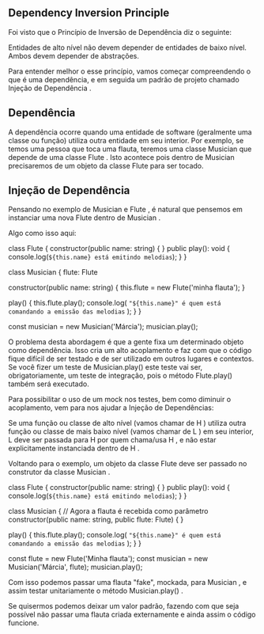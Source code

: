 ## Dependency Inversion Principle

Foi visto que o Princípio de Inversão de Dependência diz o seguinte:

Entidades de alto nível não devem depender de entidades de baixo nível. Ambos devem depender de abstrações.

Para entender melhor o esse princípio, vamos começar compreendendo o que é uma dependência, e em seguida um padrão de projeto chamado Injeção de Dependência .

## Dependência

A dependência ocorre quando uma entidade de software (geralmente uma classe ou função) utiliza outra entidade em seu interior. Por exemplo, se temos uma pessoa que toca uma flauta, teremos uma classe Musician que depende de uma classe Flute . Isto acontece pois dentro de Musician precisaremos de um objeto da classe Flute para ser tocado.

## Injeção de Dependência

Pensando no exemplo de Musician e Flute , é natural que pensemos em instanciar uma nova Flute dentro de Musician . 

Algo como isso aqui:

class Flute {
  constructor(public name: string) { }
  public play(): void {
    console.log(`${this.name} está emitindo melodias`);
  }
}

class Musician {
  flute: Flute

  constructor(public name: string) {
    this.flute = new Flute('minha flauta');
  }

  play() {
    this.flute.play();
    console.log(
      `"${this.name}" é quem está comandando a emissão das melodias`
    );
  }
}

const musician = new Musician('Márcia');
musician.play();

O problema desta abordagem é que a gente fixa um determinado objeto como dependência. Isso cria um alto acoplamento e faz com que o código fique difícil de ser testado e de ser utilizado em outros lugares e contextos. Se você fizer um teste de Musician.play() este teste vai ser, obrigatoriamente, um teste de integração, pois o método Flute.play() também será executado.

Para possibilitar o uso de um mock nos testes, bem como diminuir o acoplamento, vem para nos ajudar a Injeção de Dependências:

Se uma função ou classe de alto nível (vamos chamar de H ) utiliza outra função ou classe de mais baixo nível (vamos chamar de L ) em seu interior, L deve ser passada para H por quem chama/usa H , e não estar explicitamente instanciada dentro de H .

Voltando para o exemplo, um objeto da classe Flute deve ser passado no construtor da classe Musician .


class Flute {
  constructor(public name: string) { }
  public play(): void {
    console.log(`${this.name} está emitindo melodias`);
  }
}

class Musician {
  // Agora a flauta é recebida como parâmetro
  constructor(public name: string, public flute: Flute) { }

  play() {
    this.flute.play();
    console.log(
      `"${this.name}" é quem está comandando a emissão das melodias`
    );
  }
}

const flute = new Flute('Minha flauta');
const musician = new Musician('Márcia', flute);
musician.play();

Com isso podemos passar uma flauta "fake", mockada, para Musician , e assim testar unitariamente o método Musician.play() .

Se quisermos podemos deixar um valor padrão, fazendo com que seja possível não passar uma flauta criada externamente e ainda assim o código funcione.
